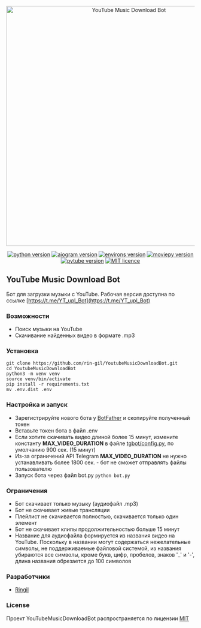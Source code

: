 <p align="center">
    <img src="https://repository-images.githubusercontent.com/558609537/280063f1-bec4-49aa-bf56-054cdb00f8d3" alt="YouTube Music Download Bot" width="640">
</p>

<p align="center">
    <a href="https://pypi.org/project/aiogram/2.22.2/"><img src="https://img.shields.io/badge/python-v3.7-informational" alt="python version"></a>
    <a href="https://pypi.org/project/aiogram/2.22.2/"><img src="https://img.shields.io/badge/aiogram-v2.22.2-informational" alt="aiogram version"></a>
    <a href="https://pypi.org/project/environs/9.5.0/"><img src="https://img.shields.io/badge/environs-v9.5.0-informational" alt="environs version"></a>
    <a href="https://pypi.org/project/moviepy/1.0.3/"><img src="https://img.shields.io/badge/moviepy-v1.0.3-informational" alt="moviepy version"></a>
    <a href="https://pypi.org/project/pytube/12.1.0/"><img src="https://img.shields.io/badge/pytube-v12.1.0-informational" alt="pytube version"></a>
    <a href="https://github.com/rin-gil/YoutubeMusicDownloadBot/blob/master/LICENCE"><img src="https://img.shields.io/badge/licence-MIT-success" alt="MIT licence"></a>
</p>

## YouTube Music Download Bot

Бот для загрузки музыки с YouTube. Рабочая версия доступна по ссылке [https://t.me/YT_upl_Bot](https://t.me/YT_upl_Bot)

### Возможности

* Поиск музыки на YouTube
* Скачивание найденных видео в формате .mp3

### Установка

```
git clone https://github.com/rin-gil/YoutubeMusicDownloadBot.git
cd YoutubeMusicDownloadBot
python3 -m venv venv
source venv/bin/activate
pip install -r requirements.txt
mv .env.dist .env
```

### Настройка и запуск

* Зарегистрируйте нового бота у [BotFather](https://t.me/BotFather) и скопируйте полученный токен
* Вставьте токен бота в файл .env
* Если хотите скачивать видео длиной более 15 минут, измените константу **MAX_VIDEO_DURATION** в файле [tgbot/config.py](https://github.com/rin-gil/YoutubeMusicDownloadBot/blob/master/tgbot/config.py), по умолчанию 900 сек. (15 минут)
* Из-за ограничений API Telegram **MAX_VIDEO_DURATION** не нужно устанавливать более 1800 сек. - бот не сможет отправлять файлы пользователю
* Запуск бота через файл bot.py `python bot.py`

### Ограничения
* Бот скачивает только музыку (аудиофайл .mp3)
* Бот не скачивает живые трансляции
* Плейлист не скачивается полностью, скачивается только один элемент
* Бот не скачивает клипы продолжительностью больше 15 минут
* Название для аудиофайла формируется из названия видео на YouTube. Поскольку в названии могут содержаться нежелательные символы, не поддерживаемые файловой системой, из названия убираются все символы, кроме букв, цифр, пробелов, знаков '_' и '-', длина названия обрезается до 100 символов

### Разработчики

* [Ringil](https://github.com/rin-gil)

### License

Проект YouTubeMusicDownloadBot распространяется по лицензии [MIT](https://github.com/rin-gil/YoutubeMusicDownloadBot/blob/master/LICENCE)